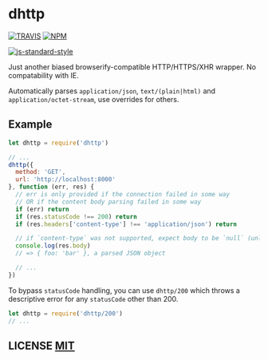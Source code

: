 # dhttp

[![TRAVIS](https://secure.travis-ci.org/dcousens/dhttp.png)](http://travis-ci.org/dcousens/dhttp)
[![NPM](http://img.shields.io/npm/v/dhttp.svg)](https://www.npmjs.org/package/dhttp)

[![js-standard-style](https://cdn.rawgit.com/feross/standard/master/badge.svg)](https://github.com/feross/standard)

Just another biased browserify-compatible HTTP/HTTPS/XHR wrapper.
No compatability with IE.

Automatically parses `application/json`, `text/(plain|html)` and `application/octet-stream`,  use overrides for others.


## Example

``` javascript
let dhttp = require('dhttp')

// ...
dhttp({
  method: 'GET',
  url: 'http://localhost:8000'
}, function (err, res) {
  // err is only provided if the connection failed in some way
  // OR if the content body parsing failed in some way
  if (err) return
  if (res.statusCode !== 200) return
  if (res.headers['content-type'] !== 'application/json') return

  // if `content-type` was not supported, expect body to be `null` (unless an override is given).
  console.log(res.body)
  // => { foo: 'bar' }, a parsed JSON object

  // ...
})
```

To bypass `statusCode` handling, you can use `dhttp/200` which throws a descriptive error for any `statusCode` other than 200.

``` javascript
let dhttp = require('dhttp/200')
// ...
```

## LICENSE [MIT](LICENSE)
